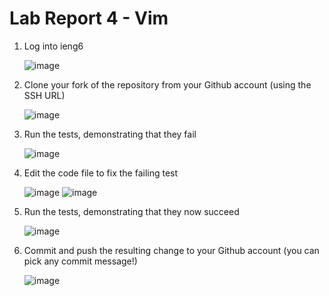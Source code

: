 # Lab Report 4 - Vim
1. Log into ieng6

   ![image](https://github.com/xIvanTKx/cse15l-lab-reports/assets/110268085/16f40b5e-68db-4b5b-9b62-93f34af667e9)

3. Clone your fork of the repository from your Github account (using the SSH URL)

   ![image](https://github.com/xIvanTKx/cse15l-lab-reports/assets/110268085/6d280986-07b4-4c27-b2cf-cea14b7f04bf)

5. Run the tests, demonstrating that they fail

   ![image](https://github.com/xIvanTKx/cse15l-lab-reports/assets/110268085/fd6703c3-3276-4a13-b917-5c380773fb5d)

7. Edit the code file to fix the failing test

   ![image](https://github.com/xIvanTKx/cse15l-lab-reports/assets/110268085/271339ee-6bef-4e65-b91c-8219038713c1)
   ![image](https://github.com/xIvanTKx/cse15l-lab-reports/assets/110268085/a6a6a247-ea5d-4931-ab03-c61e954e02d1)

9. Run the tests, demonstrating that they now succeed

    ![image](https://github.com/xIvanTKx/cse15l-lab-reports/assets/110268085/26946632-a715-48fb-bc03-99f4492461eb)

11. Commit and push the resulting change to your Github account (you can pick any commit message!)

    ![image](https://github.com/xIvanTKx/cse15l-lab-reports/assets/110268085/67824ee4-f07a-4e9d-aff6-3d996ca241ad)
